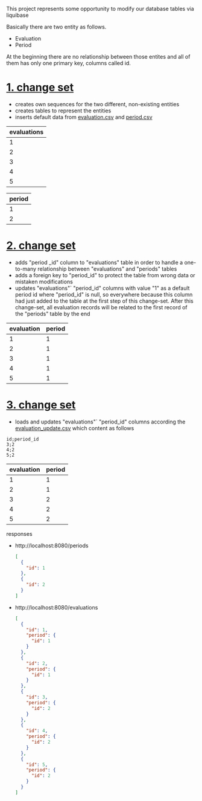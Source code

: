 This project represents some opportunity to modify our database tables via liquibase

Basically there are two entity as follows.

* Evaluation
* Period

At the beginning there are no relationship between those entites and all of them has only one primary key, columns called id. 

# [1. change set](src/main/resources/db/changelog/000001_create_tables.xml)
* creates own sequences for the two different, non-existing entities
* creates tables to represent the entities
* inserts default data from [evaluation.csv](src/main/resources/db/data/evaluation.csv) and [period.csv](src/main/resources/db/data/period.csv)

| evaluations |
|---|
|1|
|2|
|3|
|4|
|5|

| period |
|---|
|1|
|2|

# [2. change set](src/main/resources/db/changelog/000002_add_column.xml)
* adds "period _id" column to "evaluations" table in order to handle a one-to-many relationship between "evaluations" and "periods" tables
* adds a foreign key to "period_id" to protect the table from wrong data or mistaken modifications
* updates "evaluations"` "period_id" columns with value "1" as a default period id where "period_id" is null, so everywhere because this column had just added to the table at the first step of this change-set. After this change-set, all evaluation records will be related to the first record of the "periods" table by the end

| evaluation | period |
|---|---|
|1|1|
|2|1|
|3|1|
|4|1|
|5|1|

# [3. change set](src/main/resources/db/changelog/000003_update_period_ids.xml)
* loads and updates "evaluations"` "period_id" columns according the [evaluation_update.csv](src/main/resources/db/data/evaluation_update.csv) which content as follows
```
id;period_id
3;2
4;2
5;2
```

| evaluation | period |
|---|---|
|1|1|
|2|1|
|3|2|
|4|2|
|5|2|

responses

* http://localhost:8080/periods
    ```json
    [
      {
        "id": 1
      },
      {
        "id": 2
      }
    ]
    ```
* http://localhost:8080/evaluations
    ```json
    [
      {
        "id": 1,
        "period": {
          "id": 1
        }
      },
      {
        "id": 2,
        "period": {
          "id": 1
        }
      },
      {
        "id": 3,
        "period": {
          "id": 2
        }
      },
      {
        "id": 4,
        "period": {
          "id": 2
        }
      },
      {
        "id": 5,
        "period": {
          "id": 2
        }
      }
    ]
    ```
